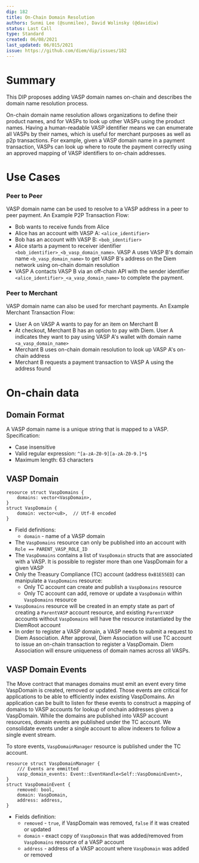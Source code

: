 ```yaml
---
dip: 182
title: On-Chain Domain Resolution
authors: Sunmi Lee (@sunmilee), David Wolinsky (@davidiw)
status: Last Call
type: Standard
created: 06/08/2021
last_updated: 06/015/2021
issue: https://github.com/diem/dip/issues/182
---
```


# Summary

This DIP proposes adding VASP domain names on-chain and describes the domain name resolution process.

On-chain domain name resolution allows organizations to define their product names, and for VASPs to look up other VASPs using the product names.
Having a human-readable VASP identifier means we can enumerate all VASPs by their names, which is useful for merchant purposes as well as p2p transactions.
For example, given a VASP domain name in a payment transaction, VASPs can look up where to route the payment correctly using an approved mapping of VASP identifiers to on-chain addresses.

# Use Cases
### Peer to Peer 
VASP domain name can be used to resolve to a VASP address in a peer to peer payment. An Example P2P Transaction Flow:
* Bob wants to receive funds from Alice
* Alice has an account with VASP A: `<alice_identifier>`
* Bob has an account with VASP B: `<bob_identifier>`
* Alice starts a payment to receiver identifier `<bob_identifier>_<b_vasp_domain_name>`. VASP A uses VASP B's domain name `<b_vasp_domain_name>` to get VASP B's address on the Diem network using on-chain domain resolution
* VASP A contacts VASP B via an off-chain API with the sender identifier `<alice_identifier>_<a_vasp_domain_name>` to complete the payment.

### Peer to Merchant
VASP domain name can also be used for merchant payments. An Example Merchant Transaction Flow:
* User A on VASP A wants to pay for an item on Merchant B
* At checkout, Merchant B has an option to pay with Diem. User A indicates they want to pay using VASP A's wallet with domain name `<a_vasp_domain_name>`
* Merchant B uses on-chain domain resolution to look up VASP A's on-chain address
* Merchant B requests a payment transaction to VASP A using the address found

# On-chain data

## Domain Format
A VASP domain name is a unique string that is mapped to a VASP. Specification:
* Case insensitive
* Valid regular expression: `^[a-zA-Z0-9][a-zA-Z0-9.]*$`
* Maximum length: 63 characters

## VASP Domain

```
resource struct VaspDomains {
    domains: vector<VaspDomain>,
}
struct VaspDomain {
    domain: vector<u8>,  // Utf-8 encoded
}
```
* Field definitions:
    * `domain` - name of a VASP domain
* The `VaspDomains` resource can only be published into an account with `Role == PARENT_VASP_ROLE_ID`
* The `VaspDomains` contains a list of `VaspDomain` structs that are associated with a VASP. It is possible to register more than one VaspDomain for a given VASP
* Only the Treasury Compliance (TC) account (address `0xB1E55ED`) can manipulate a `VaspDomains` resource:
    * Only TC account can create and publish a `VaspDomains` resource
    * Only TC account can add, remove or update a `VaspDomain` within `VaspDomains` resource
* `VaspDomains` resource will be created in an empty state as part of creating a `ParentVASP` account resource, and existing `ParentVASP` accounts without `VaspDomains` will have the resource instantiated by the DiemRoot account
* In order to register a VASP domain, a VASP needs to submit a request to Diem Association. After approval, Diem Association will use TC account to issue an on-chain transaction to register a VaspDomain. Diem Association will ensure uniqueness of domain names across all VASPs.

## VASP Domain Events

The Move contract that manages domains must emit an event every time VaspDomain is created, removed or updated. Those events are critical for applications to be able to efficiently index existing VaspDomains.
An application can be built to listen for these events to construct a mapping of domains to VASP accounts for lookup of onchain addresses given a VaspDomain.
While the domains are published into VASP account resources, domain events are published under the TC account. We consolidate events under a single account to allow indexers to follow a single event stream.

To store events, `VaspDomainManager` resource is published under the TC account.

```
resource struct VaspDomainManager {
    /// Events are emmitted 
    vasp_domain_events: Event::EventHandle<Self::VaspDomainEvent>,
}
struct VaspDomainEvent {
    removed: bool,
    domain: VaspDomain,
    address: address,
}
```  

* Fields definition:
    * `removed` - `true`, if VaspDomain was removed, `false` if it was created or updated
    * `domain` - exact copy of `VaspDomain` that was added/removed from `VaspDomains` resource of a VASP account
    * `address` - address of a VASP account where `VaspDomain` was added or removed
  